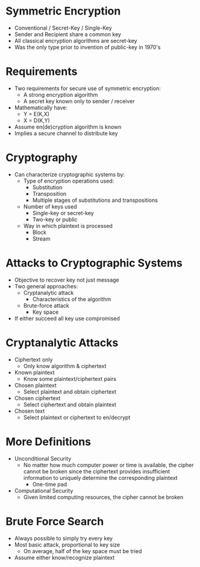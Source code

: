 # Symmetric Encryption
- Conventional / Secret-Key / Single-Key
- Sender and Recipient share a common key
- All classical encryption algorithms are secret-key
- Was the only type prior to invention of public-key in 1970's

# Requirements
- Two requirements for secure use of symmetric encryption:
    - A strong encryption algorithm
    - A secret key known only to sender / receiver
- Mathematically have: 
    - Y = E(K,X)
    - X = D(K,Y)
- Assume en(de)cryption algorithm is known
- Implies a secure channel to distribute key

# Cryptography
- Can characterize cryptographic systems by:
    - Type of encryption operations used:
        - Substitution 
        - Transposition
        - Multiple stages of substitutions and transpositions
    - Number of keys used
        - Single-key or secret-key
        - Two-key or public
    - Way in which plaintext is processed
        - Block
        - Stream

# Attacks to Cryptographic Systems
- Objective to recover key not just message
- Two general approaches:
    - Cryptanalytic attack
        - Characteristics of the algorithm
    - Brute-force attack
        - Key space
- If either succeed all key use compromised

# Cryptanalytic Attacks
- Ciphertext only
    - Only know algorithm & ciphertext
- Known plaintext
    - Know some plaintext/ciphertext pairs
- Chosen plaintext
    - Select plaintext and obtain ciphertext
- Chosen ciphertext
    - Select ciphertext and obtain plaintext
- Chosen text
    - Select plaintext or ciphertext to en/decrypt

# More Definitions
- Unconditional Security
    - No matter how much computer power or time is available, the cipher cannot be broken since the ciphertext provides insufficient information to uniquely determine the corresponding plaintext
        - One-time pad
- Computational Security
    - Given limited computing resources, the cipher cannot be broken

# Brute Force Search
- Always possible to simply try every key
- Most basic attack, proportional to key size
    - On average, half of the key space must be tried
- Assume either know/recognize plaintext

